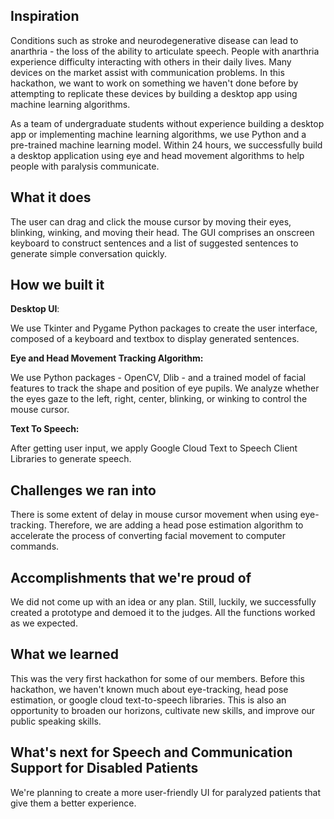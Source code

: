 ## Inspiration
Conditions such as stroke and neurodegenerative disease can lead to anarthria - the loss of the ability to articulate speech. People with anarthria experience difficulty interacting with others in their daily lives. Many devices on the market assist with communication problems. In this hackathon, we want to work on something we haven't done before by attempting to replicate these devices by building a desktop app using machine learning algorithms. 

As a team of undergraduate students without experience building a desktop app or implementing machine learning algorithms, we use Python and a pre-trained machine learning model. Within 24 hours, we successfully build a desktop application using eye and head movement algorithms to help people with paralysis communicate. 

## What it does
The user can drag and click the mouse cursor by moving their eyes, blinking, winking, and moving their head. The GUI comprises an onscreen keyboard to construct sentences and a list of suggested sentences to generate simple conversation quickly. 

## How we built it

**Desktop UI**:

We use Tkinter and Pygame Python packages to create the user interface, composed of a keyboard and textbox to display generated sentences. 

**Eye and Head Movement Tracking Algorithm:**

We use Python packages - OpenCV, Dlib - and a trained model of facial features to track the shape and position of eye pupils. We analyze whether the eyes gaze to the left, right, center, blinking, or winking to control the mouse cursor.

**Text To Speech:**

After getting user input, we apply Google Cloud Text to Speech Client Libraries to generate speech. 

## Challenges we ran into
There is some extent of delay in mouse cursor movement when using eye-tracking. Therefore, we are adding a head pose estimation algorithm to accelerate the process of converting facial movement to computer commands. 

## Accomplishments that we're proud of
We did not come up with an idea or any plan. Still, luckily, we successfully created a prototype and demoed it to the judges. All the functions worked as we expected.

## What we learned
This was the very first hackathon for some of our members. Before this hackathon, we haven't known much about eye-tracking, head pose estimation, or google cloud text-to-speech libraries. This is also an opportunity to broaden our horizons, cultivate new skills, and improve our public speaking skills. 

## What's next for Speech and Communication Support for Disabled Patients
We're planning to create a more user-friendly UI for paralyzed patients that give them a better experience.